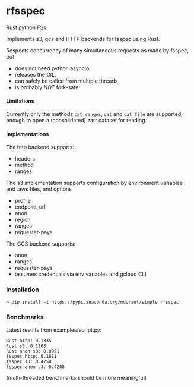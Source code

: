 # rfsspec
Rust python FSs

Implements s3, gcs and HTTP backends for fsspec using Rust.

Respects concurrency of many simultaneous requests as made by
fsspec, but 
- does not need python asyncio, 
- releases the GIL, 
- can safely be called from multiple threads
- is probably *NOT* fork-safe

#### Limitations

Currently only the methods `cat_ranges`, `cat` and `cat_file` are supported, enough
to open a (consolidated) zarr dataset for reading.

#### Implementations

The http backend supports:
- headers
- method
- ranges

The s3 implementation supports configuration by environment variables and .aws files,
and options
- profile
- endpoint_url
- anon
- region
- ranges
- requester-pays

The GCS backend supports:
- anon
- ranges
- requester-pays
- assumes credentials via env variables and gcloud CLI

### Installation

```commandline
> pip install -i https://pypi.anaconda.org/mdurant/simple rfsspec
```

### Benchmarks

Latest results from examples/script.py:
```commandline
Rust http: 0.1335
Rust s3: 0.1163
Rust anon s3: 0.0921
fsspec http: 0.1611
fsspec s3: 0.4758
fsspec anon s3: 0.4208
```

(multi-threaded benchmarks should be more meaningful)
